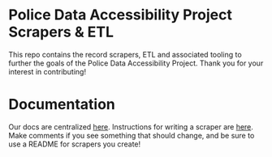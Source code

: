 # Police Data Accessibility Project Scrapers & ETL
This repo contains the record scrapers, ETL and associated tooling to further the goals of the Police Data Accessibility Project. Thank you for your interest in contributing!

# Documentation
Our docs are centralized [here](https://pdap.gitbook.io/). Instructions for writing a scraper are [here](https://pdap.gitbook.io/pdap/data_collection/write-a-data-scraper). Make comments if you see something that should change, and be sure to use a README for scrapers you create!

